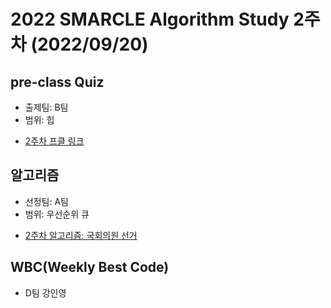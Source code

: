 # 2022 SMARCLE Algorithm Study 2주차 (2022/09/20)

## pre-class Quiz
* 출제팀: B팀
* 범위: 힙
- [2주차 프클 링크](https://docs.google.com/forms/d/e/1FAIpQLSdKP7k5qkUSn4SwFLRKcMvh66JEwqR1gejP7_e_veuMsOca_g/viewform)

## 알고리즘
* 선정팀: A팀
* 범위: 우선순위 큐
- [2주차 알고리즘: 국회의원 선거](https://www.acmicpc.net/problem/1417)

## WBC(Weekly Best Code)
* D팀 강인영
